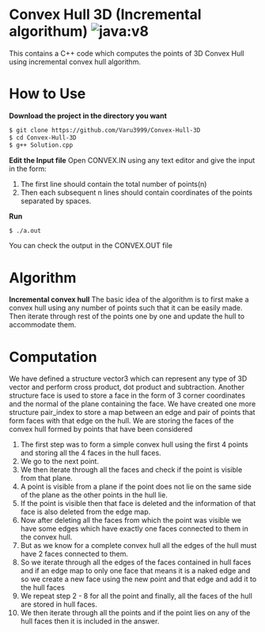 # Convex Hull 3D (Incremental algorithum) ![java:v8](https://img.shields.io/badge/C++-14-brightgreen.svg)

This contains a C++ code which computes the points of 3D Convex Hull using incremental convex hull algorithm.

# How to Use

**Download the project in the directory you want**

```sh
$ git clone https://github.com/Varu3999/Convex-Hull-3D
$ cd Convex-Hull-3D
$ g++ Solution.cpp
```

**Edit the Input file**
Open CONVEX.IN using any text editor and give the input in the form:
1) The first line should contain the total number of points(n)
2) Then each subsequent n lines should contain coordinates of the points separated by spaces.

**Run**

```sh
$ ./a.out
```
You can check the output in the CONVEX.OUT file

# Algorithm
**Incremental convex hull**
The basic idea of the algorithm is to first make a convex hull using any number of points such that it can be easily made. Then iterate through rest of the points one by one and update the hull to accommodate them.

# Computation
We have defined a structure vector3 which can represent any type of 3D vector and perform cross product, dot product and subtraction. Another structure face is used to store a face in the form of 3 corner coordinates and the normal of the plane containing the face. We have created one more structure pair_index to store a map between an edge and pair of points that form faces with that edge on the hull.
We are storing the faces of the convex hull formed by points that have been considered 

1) The first step was to form a simple convex hull using the first 4 points and storing all the 4 faces in the hull faces.
2) We go to the next point.
3) We then iterate through all the faces and check if the point is visible from that plane.
4) A point is visible from a plane if the point does not lie on the same side of the plane as the other points in the hull lie.
5) If the point is visible then that face is deleted and the information of that face is also deleted from the edge map.
6) Now after deleting all the faces from which the point was visible we have some edges which have exactly one faces connected to them in the convex hull.
7) But as we know for a complete convex hull all the edges of the hull must have 2 faces connected to them.
8) So we iterate through all the edges of the faces contained in hull faces and if an edge map to only one face that means it is a naked edge and so we create a new face using the new point and that edge and add it to the hull faces
9) We repeat step 2 - 8 for all the point and finally, all the faces of the hull are stored in hull faces.
10) We then iterate through all the points and if the point lies on any of the hull faces then it is included in the answer.
